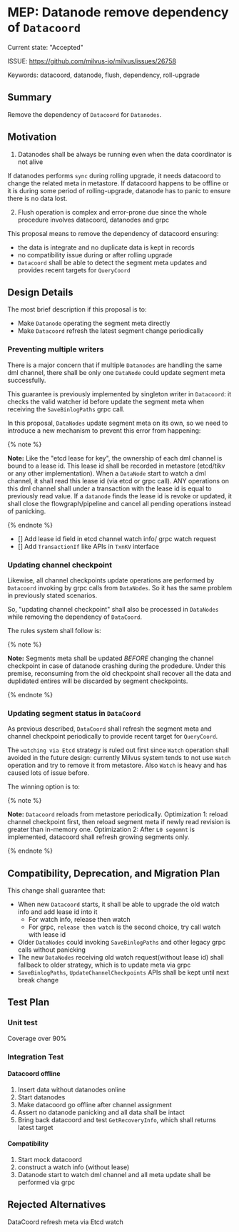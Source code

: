 # MEP: Datanode remove dependency of `Datacoord`

Current state: "Accepted" 

ISSUE: https://github.com/milvus-io/milvus/issues/26758

Keywords: datacoord, datanode, flush, dependency, roll-upgrade

## Summary

Remove the dependency of `Datacoord` for `Datanodes`.

## Motivation

1. Datanodes shall be always be running even when the data coordinator is not alive

If datanodes performs `sync` during rolling upgrade, it needs datacoord to change the related meta in metastore. If datacoord happens to be offline or it is during some period of rolling-upgrade, datanode has to panic to ensure there is no data lost.

2. Flush operation is complex and error-prone due since the whole procedure involves datacoord, datanodes and grpc

This proposal means to remove the dependency of datacoord ensuring:

- the data is integrate and no duplicate data is kept in records
- no compatibility issue during or after rolling upgrade
- `Datacoord` shall be able to detect the segment meta updates and provides recent targets for `QueryCoord`

## Design Details

The most brief description if this proposal is to:

- Make `Datanode` operating the segment meta directly
- Make `Datacoord` refresh the latest segment change periodically


### Preventing multiple writers

There is a major concern that if multiple `Datanodes` are handling the same dml channel, there shall be only one `DataNode` could update segment meta successfully.

This guarantee is previously implemented by singleton writer in `Datacoord`: it checks the valid watcher id before update the segment meta when receiving the `SaveBinlogPaths` grpc call.

In this proposal, `DataNodes` update segment meta on its own, so we need to introduce a new mechanism to prevent this error from happening:

{% note %}

**Note:** Like the "etcd lease for key", the ownership of each dml channel is bound to a lease id. This lease id shall be recorded in metastore (etcd/tikv or any other implementation).
When a `DataNode` start to watch a dml channel, it shall read this lease id (via etcd or grpc call). ANY operations on this dml channel shall under a transaction with the lease id is equal to previously read value.
If a `datanode` finds the lease id is revoke or updated, it shall close the flowgraph/pipeline and cancel all pending operations instead of panicking.

{% endnote %}

- [] Add lease id field in etcd channel watch info/ grpc watch request
- [] Add `TransactionIf` like APIs in `TxnKV` interface

### Updating channel checkpoint

Likewise, all channel checkpoints update operations are performed by `Datacoord` invoking by grpc calls from `DataNodes`. So it has the same problem in previously stated scenarios.

So, "updating channel checkpoint" shall also be processed in `DataNodes` while removing the dependency of `DataCoord`.

The rules system shall follow is:

{% note %}

**Note:** Segments meta shall be updated *BEFORE* changing the channel checkpoint in case of datanode crashing during the prodedure. Under this premise, reconsuming from the old checkpoint shall recover all the data and duplidated entires will be discarded by segment checkpoints.

{% endnote %}

### Updating segment status in `DataCoord`

As previous described, `DataCoord` shall refresh the segment meta and channel checkpoint periodically to provide recent target for `QueryCoord`.

The `watching via Etcd` strategy is ruled out first since `Watch` operation shall avoided in the future design: currently Milvus system tends to not use `Watch` operation and try to remove it from metastore.
Also `Watch` is heavy and has caused lots of issue before.

The winning option is to:

{% note %}

**Note:** `Datacoord` reloads from metastore periodically.
Optimization 1: reload channel checkpoint first, then reload segment meta if newly read revision is greater than in-memory one.
Optimization 2: After `L0 segemnt` is implemented, datacoord shall refresh growing segments only.

{% endnote %}


## Compatibility, Deprecation, and Migration Plan

This change shall guarantee that:

- When new `Datacoord` starts, it shall be able to upgrade the old watch info and add lease id into it
    - For watch info, release then watch
    - For grpc, `release then watch` is the second choice, try call watch with lease id
- Older `DataNodes` could invoking `SaveBinlogPaths` and other legacy grpc calls without panicking
- The new `DataNodes` receiving old watch request(without lease id) shall fallback to older strategy, which is to update meta via grpc
- `SaveBinlogPaths`, `UpdateChannelCheckpoints` APIs shall be kept until next break change

## Test Plan 

### Unit test
Coverage over 90%

### Integration Test

#### Datacoord offline

1. Insert data without datanodes online
2. Start datanodes
3. Make datacoord go offline after channel assignment
4. Assert no datanode panicking and all data shall be intact
5. Bring back datacoord and test `GetRecoveryInfo`, which shall returns latest target


#### Compatibility

1. Start mock datacoord
2. construct a watch info (without lease)
3. Datanode start to watch dml channel and all meta update shall be performed via grpc

## Rejected Alternatives

DataCoord refresh meta via Etcd watch
